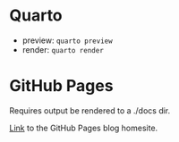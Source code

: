 # Quarto

- preview: `quarto preview`
- render: `quarto render`

# GitHub Pages

Requires output be rendered to a ./docs dir.

[Link](https://saintrod.github.io/fda-blog/) to the GitHub Pages blog homesite.
